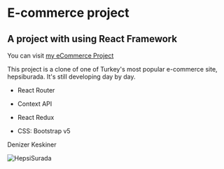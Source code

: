 # E-commerce project

## A project with using **React Framework**

You can visit [my eCommerce Project](https://ecommerce-project-denizerus.vercel.app/)

This project is a clone of one of Turkey's most popular e-commerce site, hepsiburada. It's still developing day by day.

- React Router
- Context API
- React Redux

- CSS: Bootstrap v5

Denizer Keskiner

![HepsiSurada](https://i.ibb.co/YXP83Qg/Hepsi-Surada.jpg)
